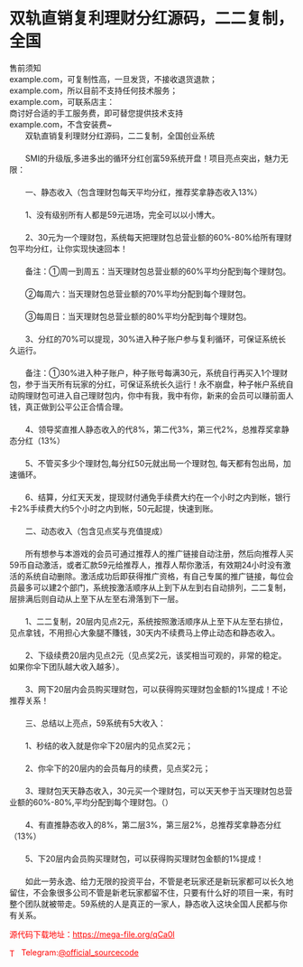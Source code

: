 # 双轨直销复利理财分红源码，二二复制，全国

售前须知<br>example.com，可复制性高，一旦发货，不接收退货退款；<br>example.com，所以目前不支持任何技术服务；<br>example.com，可联系店主：<br>商讨好合适的手工服务费，即可替您提供技术支持<br>example.com，不含安装费~<br>　　双轨直销复利理财分红源码，二二复制，全国创业系统<br>　　<br>　　SMI的升级版,多进多出的循环分红创富59系统开盘！项目亮点突出，魅力无限：<br>　　<br>　　一、静态收入（包含理财包每天平均分红，推荐奖拿静态收入13%）<br>　　<br>　　1、没有级别所有人都是59元进场，完全可以以小博大。<br>　　<br>　　2、30元为一个理财包，系统每天把理财包总营业额的60%-80%给所有理财包平均分红，让你实现快速回本！<br>　　<br>　　备注：①周一到周五：当天理财包总营业额的60%平均分配到每个理财包。<br>　　<br>　　②每周六：当天理财包总营业额的70%平均分配到每个理财包。<br>　　<br>　　③每周日：当天理财包总营业额的80%平均分配到每个理财包。<br>　　<br>　　3、分红的70%可以提现，30%进入种子账户参与复利循环，可保证系统长久运行。<br>　　<br>　　备注：①30%进入种子账户，种子账号每满30元，系统自行再买入1个理财包，参于当天所有玩家的分红，可保证系统长久运行！永不崩盘，种子帐户系统自动购理财包可进入自己理财包内，你中有我，我中有你，新来的会员可以赚前面人钱，真正做到公平公正合情合理。<br>　　<br>　　4、领导奖直推人静态收入的代8%，第二代3%，第三代2%，总推荐奖拿静态分红（13%）<br>　　<br>　　5、不管买多少个理财包,每分红50元就出局一个理财包, 每天都有包出局，加速循环。<br>　　<br>　　6、结算，分红天天发，提现财付通免手续费大约在一个小时之内到帐，银行卡2%手续费大约5个小时之内到帐，50元起提，快速到账。<br>　　<br>　　二、动态收入（包含见点奖与充值提成）<br>　　<br>　　所有想参与本游戏的会员可通过推荐人的推广链接自动注册，然后向推荐人买59币自动激活，或者汇款59元给推荐人，推荐人帮你激活，有效期24小时没有激活的系统自动删除。激活成功后即获得推广资格，有自己专属的推广链接，每位会员最多可以建2个部门，系统按激活顺序从上到下从左到右自动排列，二二复制，层排满后则自动从上至下从左至右滑落到下一层。<br>　　<br>　　1、二二复制，20层内见点2元，系统按照激活顺序从上至下从左至右排位，见点拿钱，不用担心大象腿不賺钱，30天内不续费马上停止动态和静态收入。<br>　　<br>　　2、下级续费20层内见点2元（见点奖2元，该奖相当可观的，非常的稳定。如果你伞下团队越大收入越多）。<br>　　<br>　　3、网下20层内会员购买理财包，可以获得购买理财包金额的1%提成！不论推荐关系！<br>　　<br>　　三、总结以上亮点，59系统有5大收入：<br>　　<br>　　1、秒结的收入就是你伞下20层内的见点奖2元；<br>　　<br>　　2、你伞下的20层内的会员每月的续费，见点奖2元；<br>　　<br>　　3、理财包天天静态收入，30元买一个理财包，可以天天参于当天理财包总营业额的60%-80%,平均分配到每个理财包。（）<br>　　<br>　　4、有直推静态收入的8%，第二层3%，第三层2%，总推荐奖拿静态分红（13%）<br>　　<br>　　5、下20层内会员购买理财包，可以获得购买理财包金额的1%提成！<br>　　<br>　　如此一劳永逸、给力无限的投资平台，不管是老玩家还是新玩家都可以长久地留住，不会象很多公司不管是新老玩家都留不住，只要有什么好的项目一来，有时整个团队就被带走。59系统的人是真正的一家人，静态收入这块全国人民都与你有关系。<br>


<p style="color: red;">源代码下载地址：<a href="https://mega-file.org/qCa0l" style="color: red;">https://mega-file.org/qCa0l</a></p><p style="color: red;"><img src="https://cdn-icons-png.flaticon.com/512/2111/2111646.png" alt="Telegram Icon" style="width: 16px; vertical-align: middle; margin-right: 5px;">Telegram:<a href="https://t.me/official_sourcecode" style="color: red;">@official_sourcecode</a></p>